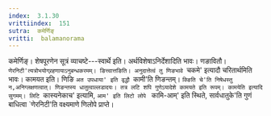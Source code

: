 ```yaml
---
index:  3.1.30
vrittiindex:  151
sutra:  कमेर्णिङ्
vritti:  balamanorama 
---
```


कमेर्णिङ्। शेषपूरणेन सूत्रं व्याचष्टे---स्वार्थे इति। अर्थविशेषाऽनिर्देशादिति भावः। णङावितौ। `णेरनिटी'त्यत्रोभयोग्र्रहणायाऽनुबन्धकरमम्। ङित्त्वात्तङिति। अनुदात्तेत्वं तु णिङभावे `चकमे' इत्यादौ चरितार्थमिति भावः। कामयत इति। णिङि `अत उपधाया' इति वृद्धौ `कामी'ति णिङन्तम्। `क्ङिति चे'ति निषेधस्तु न,अनिग्लक्षणत्वात्। णिङन्तस्य धातुत्वाल्लडादयः। तत्र लटि शपि गुणेऽयादेशे कामयते इति रूपम्। कामयेति इत्यादि सुगमम्। लिटि `कास्यनेकाच' इत्यामि, `आम' इति लिटो लोपे ` कामि-आम्' इति स्थिते, सार्वधातुके'ति गुणं बाधित्वा `णेरनिटी'ति वक्ष्यमाणे णिलोपे प्राप्ते।

